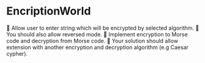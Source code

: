 # EncriptionWorld

 Allow user to enter string which will be encrypted by selected algorithm.
 You should also allow reversed mode.
 Implement encryption to Morse code and decryption from Morse code.
 Your solution should allow extension with another encryption and decryption algorithm (e.g Caesar cypher).
